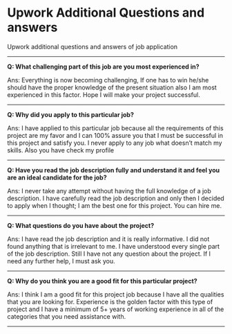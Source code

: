 # Upwork Additional Questions and answers
Upwork additional questions and answers of job application
<hr/>
<p><b>Q: What challenging part of this job are you most experienced in?</b></p>

<p>Ans: Everything is now becoming challenging, If one has to win he/she should have the proper knowledge of the present situation also I am most experienced in this factor. Hope I will make your project successful. </p>
<hr/>
<p><b>Q: Why did you apply to this particular job?</b></p>

<p>Ans: I have applied to this particular job because all the requirements of this project are my favor and I can 100% assure you that I must be successful in this project and satisfy you. I never apply to any job what doesn’t match my skills. Also you have check my profile  </p>
<hr/>
<p><b>Q: Have you read the job description fully and understand it and feel you are an ideal candidate for the job?</b></p>

<p>Ans: I never take any attempt without having the full knowledge of a job description. I have carefully read the job description and only then I decided to apply when I thought; I am the best one for this project. You can hire me.  </p>
<hr/>
<p><b>Q: What questions do you have about the project?</b></p>

<p>Ans: I have read the job description and it is really informative. I did not found anything that is irrelevant to me. I have understood every single part of the job description. Still I have not any question about the project. If I need any further help, I must ask you.

  </p><hr/>
 <p><b> Q: Why do you think you are a good fit for this particular project?</b></p>
<p>Ans: I think I am a good fit for this project job because I have all the qualities that you are looking for. Experience is the golden factor with this type of project and I have a minimum of 5+ years of working experience in all of the categories that you need assistance with.</p>
<hr/>

